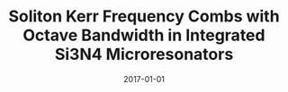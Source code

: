 ---
title: "Soliton Kerr Frequency Combs with Octave Bandwidth in Integrated Si3N4 Microresonators"
collection: publications
category: conferences
permalink: /publication/2017-01-01-Soliton-Kerr-Frequency-Combs-with-Octave-Bandwidth-in-Integrated-Si3N4-Microresonators
date: 2017-01-01
venue: 'In the proceedings of <i>Conference on Lasers and Electro-Optics</i>'
paperurl: 'http://dx.doi.org/10.1364/CLEO\_SI.2017.STU4J.3'
citation: ' Martin Pfeiffer,  Junqiu Liu,  Clemens Herkommer,  Hairun Guo,  Erwan Lucas,  Maxim Karpov,  Michael Zervas,  Michael Geiselmann,  Tobias Kippenberg, <strong> Soliton Kerr Frequency Combs with Octave Bandwidth in Integrated Si3N4 Microresonators.</strong>  In the proceedings of <i>Conference on Lasers and Electro-Optics</i>, 2017.'
---